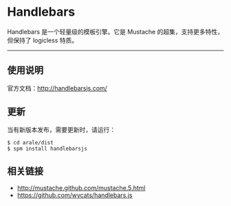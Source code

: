 
# Handlebars

Handlebars 是一个轻量级的模板引擎。它是 Mustache 的超集，支持更多特性，但保持了
logicless 特质。

---


## 使用说明

官方文档：<http://handlebarsjs.com/>


## 更新

当有新版本发布，需要更新时，请运行：

```
$ cd arale/dist
$ spm install handlebarsjs
```


## 相关链接

 - http://mustache.github.com/mustache.5.html
 - https://github.com/wycats/handlebars.js
